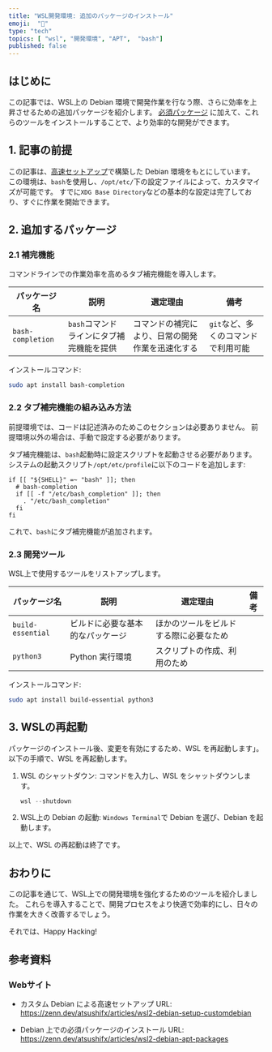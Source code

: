 ```yaml
---
title: "WSL開発環境: 追加のパッケージのインストール"
emoji:  "🐧"
type: "tech"
topics: [ "wsl", "開発環境", "APT",  "bash"]
published: false
---
```


## はじめに

この記事では、WSL上の Debian 環境で開発作業を行なう際、さらに効率を上昇させるための追加パッケージを紹介します。
[必須パッケージ](https://zenn.dev/atsushifx/articles/wsl2-debian-apt-package) に加えて、これらのツールをインストールすることで、より効率的な開発ができます。

## 1. 記事の前提

この記事は、[高速セットアップ](https://zenn.dev/atsushifx/articles/wsl2-debian-setup-customdebian)で構築した Debian 環境をもとにしています。
この環境は、`bash`を使用し、`/opt/etc/`下の設定ファイルによって、カスタマイズが可能です。
すでに`XDG Base Directory`などの基本的な設定は完了しており、すぐに作業を開始できます。

## 2. 追加するパッケージ

### 2.1 補完機能

コマンドラインでの作業効率を高めるタブ補完機能を導入します。

| パッケージ名 | 説明 | 選定理由 | 備考 |
| --- | --- | --- | --- |
| `bash-completion` | `bash`コマンドラインにタブ補完機能を提供 | コマンドの補完により、日常の開発作業を迅速化する |  `git`など、多くのコマンドで利用可能 |

インストールコマンド:

```bash
sudo apt install bash-completion
```

### 2.2 タブ補完機能の組み込み方法

前提環境では、コードは記述済みのためこのセクションは必要ありません。
前提環境以外の場合は、手動で設定する必要があります。

タブ補完機能は、`bash`起動時に設定スクリプトを起動させる必要があります。
システムの起動スクリプト`/opt/etc/profile`に以下のコードを追加します:

```bash:/opt/etc/profile
if [[ "${SHELL}" =~ "bash" ]]; then
  # bash-completion
  if [[ -f "/etc/bash_completion" ]]; then
    . "/etc/bash_completion"
  fi
fi
```

これで、`bash`にタブ補完機能が追加されます。

### 2.3 開発ツール

WSL上で使用するツールをリストアップします。

| パッケージ名 | 説明 | 選定理由 | 備考 |
| --- | --- | --- | ---  |
| `build-essential` | ビルドに必要な基本的なパッケージ | ほかのツールをビルドする際に必要なため |  |
| `python3` | Python 実行環境 | スクリプトの作成、利用のため  |  |

インストールコマンド:

```bash
sudo apt install build-essential python3
```

## 3. WSLの再起動

パッケージのインストール後、変更を有効にするため、WSL を再起動します」。
以下の手順で、WSL を再起動します。

1. WSL のシャットダウン:
   コマンドを入力し、WSL をシャットダウンします。

   ```powershell
   wsl --shutdown
   ```

2. WSL上の Debian の起動:
   `Windows Terminal`で Debian を選び、Debian を起動します。

以上で、WSL の再起動は終了です。

## おわりに

この記事を通じて、WSL上での開発環境を強化するためのツールを紹介しました。
これらを導入することで、開発プロセスをより快適で効率的にし、日々の作業を大きく改善するでしょう。

それでは、Happy Hacking!

## 参考資料

### Webサイト

- カスタム Debian による高速セットアップ
  URL: <https://zenn.dev/atsushifx/articles/wsl2-debian-setup-customdebian>

- Debian 上での必須パッケージのインストール
  URL: <https://zenn.dev/atsushifx/articles/wsl2-debian-apt-packages>
